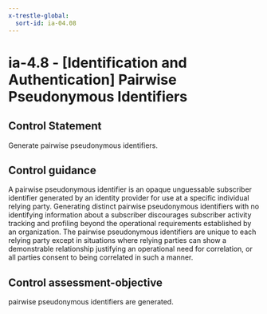 ```yaml
---
x-trestle-global:
  sort-id: ia-04.08
---
```


# ia-4.8 - \[Identification and Authentication\] Pairwise Pseudonymous Identifiers

## Control Statement

Generate pairwise pseudonymous identifiers.

## Control guidance

A pairwise pseudonymous identifier is an opaque unguessable subscriber identifier generated by an identity provider for use at a specific individual relying party. Generating distinct pairwise pseudonymous identifiers with no identifying information about a subscriber discourages subscriber activity tracking and profiling beyond the operational requirements established by an organization. The pairwise pseudonymous identifiers are unique to each relying party except in situations where relying parties can show a demonstrable relationship justifying an operational need for correlation, or all parties consent to being correlated in such a manner.

## Control assessment-objective

pairwise pseudonymous identifiers are generated.

